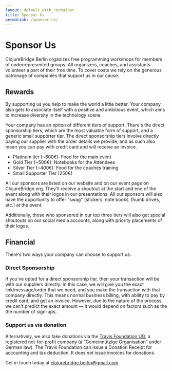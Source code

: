 ```yaml
---
layout: default_with_container
title: Sponsor Us
permalink: /sponsor-us/
---
```


# Sponsor Us

ClojureBridge Berlin organizes free programming workshops for members of
underrepresented groups. All organizers, coaches, and assistants volunteer a
part of their free time. To cover costs we rely on the generous patronage of
companies that support us in our cause.

## Rewards

By supporting us you help to make the world a little better. Your company also
gets to associate itself with a positive and ambitious event, which aims to
increase diversity in the technology scene.

Your company has an option of different tiers of support. There's the direct
sponsorship tiers, which are the most valuable form of support, and a generic
small supporter tier. The direct sponsorship tiers involve directly paying our
supplier with the order details we provide, and as such also mean you can pay
with credit card and will receive an invoice.

* Platinum tier (~600€): Food for the main event 
* Gold Tier (~500€): Notebooks for the Attendees 
* Silver Tier (~400€): Food for the coaches training
* Small Supporter Tier (250€)

All our sponsors are listed on our website and on our event page on 
ClojureBridge.org. They'll receive a shoutout at the start and end of the event
along with their logos in our presentations. All our sponsors will also have
the opportunity to offer "swag" (stickers, note books, thumb drives, etc.) at 
the event.

Additionally, those who sponsored in our top three tiers will also get special
shoutouts on our social media accounts, along with priority placements of their
logos.


## Financial

There's two ways your company can choose to support us:
### Direct Sponsorship
If you've opted for a direct sponsorship tier, then your transaction will be with
our suppliers directly. In this case, we will give you the exact
link/message/order that we need, and you make the transaction with that
company directly. This means normal business billing, with ability to pay by
credit card, and get an invoice. However, due to the nature of the process,
we can't predict the exact amount — it would depend on factors such as the
the number of sign-ups.

### Support us via donation

Alternatively, we also take donations via the
[Travis Foundation UG](http://foundation.travis-ci.org/), a registered
not-for-profit company (a “Gemeinnützige Organisation” under German law). The 
Travis Foundation can issue a Donation Receipt for accounting and tax deduction. It
does *not* issue invoices for donations.

Get in touch today at <clojurebridge.berlin@gmail.com>.
